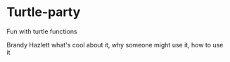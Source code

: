 # Turtle-party
Fun with turtle functions

Brandy Hazlett
what's cool about it, why someone might use it, how to use it
